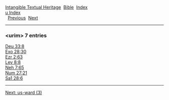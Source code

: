 [Intangible Textual Heritage](../../index)  [Bible](../index) 
[Index](index)   
[u Index](_u_)  
  [Previous](c12021)  [Next](c12023) 

------------------------------------------------------------------------

### &lt;urim&gt; 7 entries

[Deu 33:8](../kjv/deu033.htm#008)  
[Exo 28:30](../kjv/exo028.htm#030)  
[Ezr 2:63](../kjv/ezr002.htm#063)  
[Lev 8:8](../kjv/lev008.htm#008)  
[Neh 7:65](../kjv/neh007.htm#065)  
[Num 27:21](../kjv/num027.htm#021)  
[Sa1 28:6](../kjv/sa1028.htm#006)  

------------------------------------------------------------------------

[Next: us-ward (3)](c12023)

